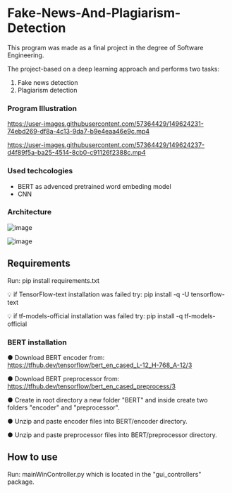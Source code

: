 # Fake-News-And-Plagiarism-Detection
This program was made as a final project in the degree of Software Engineering. 

The project-based on a deep learning approach and performs two tasks:
1) Fake news detection
2) Plagiarism detection

### Program Illustration

https://user-images.githubusercontent.com/57364429/149624231-74ebd269-df8a-4c13-9da7-b9e4eaa46e9c.mp4


https://user-images.githubusercontent.com/57364429/149624237-d4f89f5a-ba25-4514-8cb0-c91126f2388c.mp4

### Used techcologies
-  BERT as advenced pretrained word embeding model
-  CNN

### Architecture 
![image](https://user-images.githubusercontent.com/57364429/149625170-2b72b8c4-a544-412c-93b7-fa9eb395ed4b.png)

![image](https://user-images.githubusercontent.com/57364429/149625296-e3c89f6c-b64e-4d17-93cb-838fc8249d83.png)


## Requirements
Run: pip install requirements.txt

💡 if TensorFlow-text installation was failed try: pip install -q -U tensorflow-text

💡 if tf-models-official installation was failed try: pip install -q tf-models-official

### BERT installation
●	Download BERT encoder from: https://tfhub.dev/tensorflow/bert_en_cased_L-12_H-768_A-12/3

●	Download BERT preprocessor from: https://tfhub.dev/tensorflow/bert_en_cased_preprocess/3

●	Create in root directory a new folder "BERT" and inside create two folders "encoder" and "preprocessor".

●	Unzip and paste enсoder files into BERT/encoder directory.

●   Unzip and paste preprocessor files into BERT/preprocessor directory.

## How to use
Run: mainWinController.py which is located in the "gui_controllers" package.



